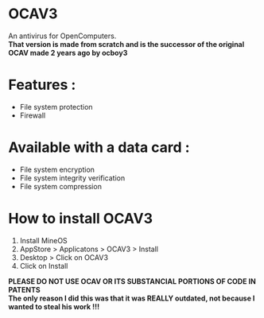 # OCAV3
An antivirus for OpenComputers.<br>
**That version is made from scratch and is the successor of the original OCAV made 2 years ago by ocboy3**<br>

# Features :
- File system protection
- Firewall
# Available with a data card :
- File system encryption
- File system integrity verification
- File system compression

# How to install OCAV3
1) Install MineOS 
2) AppStore > Applicatons > OCAV3 > Install
3) Desktop > Click on OCAV3
4) Click on Install

**PLEASE DO NOT USE OCAV OR ITS SUBSTANCIAL PORTIONS OF CODE IN PATENTS**<br>
**The only reason I did this was that it was REALLY outdated, not because I wanted to steal his work !!!**
